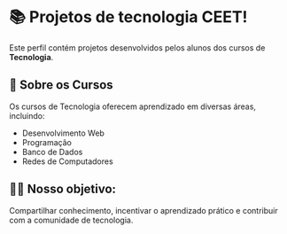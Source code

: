 # 📚 Projetos de tecnologia CEET! 
Este perfil contém projetos desenvolvidos pelos alunos dos cursos de **Tecnologia**.  

## 🚀 Sobre os Cursos 
Os cursos de Tecnologia oferecem aprendizado em diversas áreas, incluindo:  
- Desenvolvimento Web  
- Programação  
- Banco de Dados  
- Redes de Computadores

## 👨‍🏫 Nosso objetivo: 
Compartilhar conhecimento, incentivar o aprendizado prático e contribuir com a comunidade de tecnologia.
